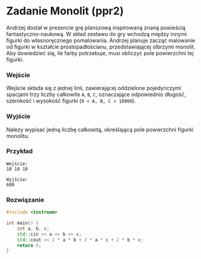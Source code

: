 # Zadanie Monolit (ppr2)

Andrzej dostał w prezencie grę planszową inspirowaną znaną powieścią fantastyczno-naukową. W skład zestawu do gry wchodzą między innymi figurki do własnoręcznego pomalowania. Andrzej planuje zacząć malowanie od figurki w kształcie prostopadłościanu, przedstawiającej olbrzymi monolit. Aby dowiedzieć się, ile farby potrzebuje, musi obliczyć pole powierzchni tej figurki.

### Wejście

Wejście składa się z jednej linii, zawierającej oddzielone pojedynczymi spacjami trzy liczby całkowite `A`, `B`, `C`, oznaczające odpowiednio długość, szerokość i wysokość figurki (`0 < A, B, C < 10000`).

### Wyjście

Należy wypisać jedną liczbę całkowitą, określającą pole powierzchni figurki monolitu.

### Przykład

```
Wejście:
10 10 10

Wyjście: 
600
```

### Rozwiązanie

```cpp
#include <iostream>

int main() {
	int a, b, c;
	std::cin >> a >> b >> c;
	std::cout << 2 * a * b + 2 * a * c + 2 * b * c;
	return 0;
}
```